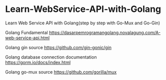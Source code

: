# Learn-WebService-API-with-Golang
Learn Web Service API with Golang(step by step with Go-Mux and Go-Gin)

Golang Fundamental
https://dasarpemrogramangolang.novalagung.com/A-web-service-api.html

Golang gin source
https://github.com/gin-gonic/gin


Golang database connection documentation
https://gorm.io/docs/index.html


Golang go-mux source
https://github.com/gorilla/mux